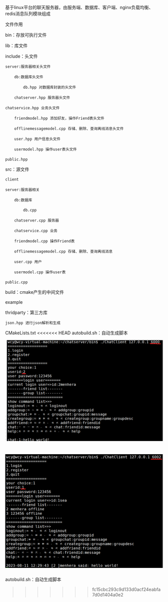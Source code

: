 基于linux平台的聊天服务器，由服务端、数据库、客户端、nginx负载均衡、redis消息队列模块组成

文件作用

bin：存放可执行文件

lib：库文件

include：头文件

    server:服务器相关头文件
    
        db:数据库头文件
        
            db.hpp 对数据库封装的头文件
        
        chatserver.hpp 服务器头文件
    
    chatservice.hpp 业务头文件
    
        friendmodel.hpp 添加好友，操作Friend表头文件
        
        offlinemessagemodel.cpp 存储、删除、查询离线消息头文件
        
        user.hpp 用户信息头文件
        
        usermodel.hpp 操作user表头文件
    
    public.hpp

src：源文件

    client
    
    server:服务器相关
    
        db:数据库
       
            db.cpp
        
        chatserver.cpp 服务器
        
        chatservice.cpp 业务
        
        friendmodel.cpp 操作Friend表
        
        offlinemessagemodel.cpp 存储、删除、查询离线消息
        
        user.cpp 用户
        
        usermodel.cpp 操作user表
    
    public.cpp

build：cmake产生的中间文件

example

thridparty：第三方库
   
    json.hpp 进行json解析和生成

CMakeLists.txt
<<<<<<< HEAD
autobuild.sh：自动生成脚本

![image](image1.png)

![image](image2.png)
=======

autobuild.sh：自动生成脚本
>>>>>>> fc15cbc293c9d133d0acf24eabfa7d0d1404a0e2
